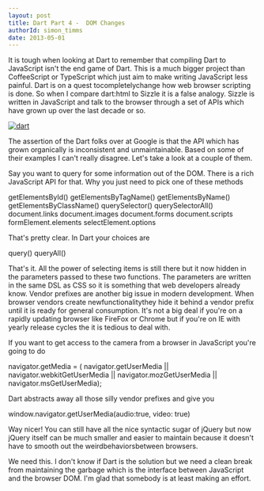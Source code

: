 ```yaml
---
layout: post
title: Dart Part 4 -  DOM Changes
authorId: simon_timms
date: 2013-05-01
---
```


It is tough when looking at Dart to remember that compiling Dart to JavaScript isn't the end game of Dart. This is a much bigger project than CoffeeScript or TypeScript which just aim to make writing JavaScript less painful. Dart is on a quest tocompletelychange how web browser scripting is done. So when I compare dart:html to Sizzle it is a false analogy. Sizzle is written in JavaScript and talk to the browser through a set of APIs which have grown up over the last decade or so.

[![dart](http://stimms.files.wordpress.com/2013/05/dart.jpg)](http://stimms.files.wordpress.com/2013/05/dart.jpg)

The assertion of the Dart folks over at Google is that the API which has grown organically is inconsistent and unmaintainable. Based on some of their examples I can't really disagree. Let's take a look at a couple of them.

Say you want to query for some information out of the DOM. There is a rich JavaScript API for that. Why you just need to pick one of these methods

getElementsById() getElementsByTagName() getElementsByName() getElementsByClassName() querySelector() querySelectorAll() document.links document.images document.forms document.scripts formElement.elements selectElement.options

That's pretty clear. In Dart your choices are

query() queryAll()

That's it. All the power of selecting items is still there but it now hidden in the parameters passed to these two functions. The parameters are written in the same DSL as CSS so it is something that web developers already know. Vendor prefixes are another big issue in modern development. When browser vendors create newfunctionalitythey hide it behind a vendor prefix until it is ready for general consumption. It's not a big deal if you're on a rapidly updating browser like FireFox or Chrome but if you're on IE with yearly release cycles the it is tedious to deal with.

If you want to get access to the camera from a browser in JavaScript you're going to do

navigator.getMedia = ( navigator.getUserMedia || navigator.webkitGetUserMedia || navigator.mozGetUserMedia || navigator.msGetUserMedia);

Dart abstracts away all those silly vendor prefixes and give you

window.navigator.getUserMedia(audio:true, video: true)

Way nicer! You can still have all the nice syntactic sugar of jQuery but now jQuery itself can be much smaller and easier to maintain because it doesn't have to smooth out the weirdbehaviorsbetween browsers.

We need this. I don't know if Dart is the solution but we need a clean break from maintaining the garbage which is the interface between JavaScript and the browser DOM. I'm glad that somebody is at least making an effort.



